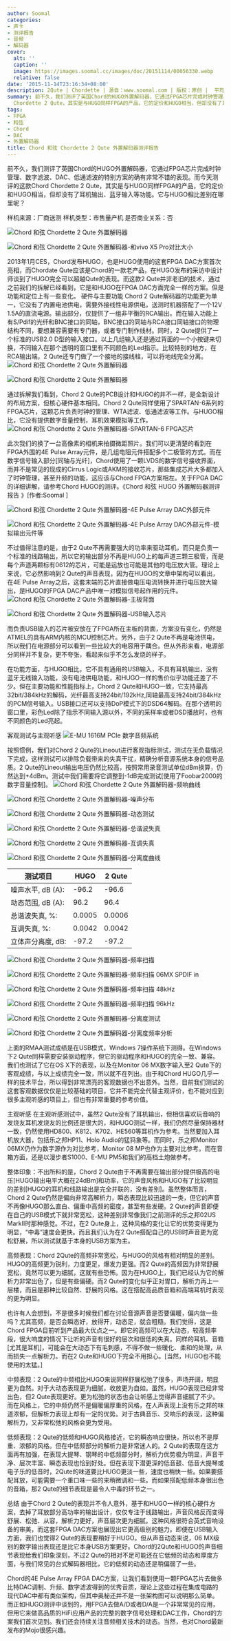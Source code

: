 ```yaml
---
author: Soomal
categories:
- 声卡
- 测评报告
- 音频
- 解码器
cover:
  alt: ''
  caption: ''
  image: https://images.soomal.cc/images/doc/20151114/00056330.webp
  relative: false
date: '2015-11-14T23:16:34+08:00'
description: 2Qute | Chordette | 源自：www.soomal.com | 版权：原创 |  平均/总评分：08.47/288
summary: 前不久，我们测评了英国Chord的HUGO外置解码器，它通过FPGA芯片完成时钟管理、数字滤波、DAC、低通滤波的特别方案的确有非常不错的表现。而今天测评的这款Chord
  Chordette 2 Qute，其实是与HUGO同样FPGA的产品，它的定价和HUGO相当，但却没有了耳机输出、蓝牙输入等功能
tags:
- FPGA
- 和弦
- Chord
- DAC
- 外置解码器
title: Chord 和弦 Chordette 2 Qute 外置解码器测评报告
---
```


前不久，我们测评了英国Chord的HUGO外置解码器，它通过FPGA芯片完成时钟管理、数字滤波、DAC、低通滤波的特别方案的确有非常不错的表现。而今天测评的这款Chord Chordette 2 Qute，其实是与HUGO同样FPGA的产品，它的定价和HUGO相当，但却没有了耳机输出、蓝牙输入等功能。它与HUGO相比差别在哪里呢？

样机来源：厂商送测
样机类型：市售量产机
是否商业关系：否

![Chord 和弦 Chordette 2 Qute 外置解码器](https://images.soomal.cc/images/doc/20151106/00056091.webp)




![Chord 和弦 Chordette 2 Qute 外置解码器-和vivo X5 Pro对比大小](https://images.soomal.cc/images/doc/20151106/00056111.webp)




2013年1月CES，Chord发布HUGO，也是HUGO使用的这套FPGA DAC方案首次亮相，而Chordate Qute应该是Chord的一款老产品，在HUGO发布的采访中设计师谈到了HUGO完全可以超越Qute的表现。而这款2 Qute并非老旧的技术，通过之前我们的拆解已经看到，它是和HUGO在FPGA DAC方面完全一样的方案。但是功能和定位上有一些变化。
硬件与主要功能
Chord 2 Qute解码器的功能更为单一，它没有了内置电池供电，需要外接线性电源供电，送测时机器搭配了一个12V 1.5A的直流电源。输出部分，仅提供了一组非平衡的RCA输出。而在输入功能上有S/Pdif的光纤和BNC接口的同轴，BNC接口的同轴与RCA接口同轴接口的物理结构不同，要想兼容需要有专门器，或者专门制作线材。同时，2 Qute提供了一个标准的USB2.0 D型的输入接口。以上几组输入还是通过背面的一个小按键来切换，不同输入在那个透明的窗口里有不同颜色的Led指示。比较特别的地方，在RCA输出端，2 Qute还专门做了一个接地的接线柱，可以将地线完全分离。
![Chord 和弦 Chordette 2 Qute 外置解码器](https://images.soomal.cc/images/doc/20151106/00056092.webp)




![Chord 和弦 Chordette 2 Qute 外置解码器](https://images.soomal.cc/images/doc/20151106/00056094.webp)




通过拆解我们看到，Chord 2 Qute的PCB设计和HUGO的并不一样，是全新设计的布局方案，但核心硬件基本相同。Chord 2 Qute同样使用了SPARTAN-6系列的FPGA芯片，这颗芯片负责时钟的管理、WTA滤波、低通滤波等工作。与HUGO相比，它没有提供数字音量控制，耳机效果模拟等工作。
![Chord 和弦 Chordette 2 Qute 外置解码器-SPARTAN-6 FPGA芯片](https://images.soomal.cc/images/doc/20151106/00056097.webp)




此次我们的换了一台高像素的相机来拍摄微距照片。我们可以更清楚的看到在FPGA外围的4E Pulse Array元件，是几组电阻元件搭配多个二极管的方式。而在数字信号输入部分[同轴与光纤]，Chord使用了一颗LVDS的数字信号接收界面，而并不是常见的现成的Cirrus Logic或AKM的接收芯片，那些集成芯片大多都加入了时钟管理，甚至升频的功能，这应该与Chord FPGA方案相左。关于FPGA DAC的详细讲解，请参考Chord HUGO的测评。《Chord 和弦 HUGO 外置解码器测评报告 》[作者:Soomal ]

![Chord 和弦 Chordette 2 Qute 外置解码器-4E Pulse Array DAC外部元件](https://images.soomal.cc/images/doc/20151106/00056100.webp)




![Chord 和弦 Chordette 2 Qute 外置解码器-4E Pulse Array DAC外部元件-模拟输出元件等](https://images.soomal.cc/images/doc/20151106/00056101.webp)




不过值得注意的是，由于2 Qute不再需要强大的功率来驱动耳机，而只是负责一个标准的线路输出，所以它的输出部分不再是HUGO上的每声道三颗三极管，而是每个声道两颗标有0612的芯片，可能是运放也可能是其他的电压放大管。理论上来说，它必然影响到2 Qute的声音表现，因为在HUGO的文章中架构可以看出，在4E Pulse Array之后，这套末端的芯片直接做电压电流转换并进行电压放大输出，是HUGO的FPGA DAC产品中唯一对模拟信号起作用的元件。
![Chord 和弦 Chordette 2 Qute 外置解码器-主板背面](https://images.soomal.cc/images/doc/20151106/00056107.webp)




![Chord 和弦 Chordette 2 Qute 外置解码器-USB输入芯片](https://images.soomal.cc/images/doc/20151106/00056108.webp)




而负责USB输入的芯片被安放在了FPGA所在主板的背面，方案没有变化，仍然是ATMEL的具有ARM内核的MCU控制芯片。另外，由于2 Qute不再是电池供电，所以我们在电源部分可以看到一些比较大的电容用于耦合。但从外形来看，电源部分同样并不复杂，更不夸张，看起来似乎不怎么发烧的样子。

在功能方面，与HUGO相比，它不具有通用的USB输入，不具有耳机输出，没有蓝牙无线输入功能，没有电池供电功能，和HUGO一样的售价似乎功能还差了不少。但在主要功能和性能指标上，Chord 2 Qute和HUGO一致，它支持最高32bit/384kHz的解码，光纤最高支持24bit/192kHz,同轴最高支持24bit/384kHz的PCM信号输入。USB接口还可以支持DoP模式下的DSD64解码。在那个透明的窗口里，彩色Led除了指示不同输入源以外，不同的采样率或者DSD播放时，也有不同颜色的Led亮起。

客观测试与主观听感
![E-MU 1616M PCIe 数字音频系统](https://images.soomal.cc/images/doc/20101204/00008507.webp)




按照惯例，我们对Chord 2 Qute的Lineout进行客观指标测试，测试在无负载情况下完成，这样测试可以排除负载带来的失真干扰，精确分析音源系统本身的信号品质。2 Qute的Lineout输出电压仍然比较高，按照常用录音测试单位dBm换算，仍然达到+4dBm。测试中我们需要将它调整到-1dB完成测试[使用了Foobar2000的数字音量控制]。
![Chord 和弦 Chordette 2 Qute 外置解码器-频响曲线](https://images.soomal.cc/images/doc/20151114/00056318_01.webp)




![Chord 和弦 Chordette 2 Qute 外置解码器-噪声分布](https://images.soomal.cc/images/doc/20151114/00056319_01.webp)




![Chord 和弦 Chordette 2 Qute 外置解码器-动态测试](https://images.soomal.cc/images/doc/20151114/00056320_01.webp)




![Chord 和弦 Chordette 2 Qute 外置解码器-总谐波失真](https://images.soomal.cc/images/doc/20151114/00056321_01.webp)




![Chord 和弦 Chordette 2 Qute 外置解码器-互调失真](https://images.soomal.cc/images/doc/20151114/00056322_01.webp)




![Chord 和弦 Chordette 2 Qute 外置解码器-分离度曲线](https://images.soomal.cc/images/doc/20151114/00056323_01.webp)





| 测试项目 | HUGO | 2 Qute |
| --- | --- | --- |
| 噪声水平, dB (A): | -96.2 | -96.6 |
| 动态范围, dB (A): | 96.2 | 96.4 |
| 总谐波失真, %: | 0.0005 | 0.0006 |
| 互调失真, %: | 0.0042 | 0.0042 |
| 立体声分离度, dB: | -97.2 | -97.2 |


![Chord 和弦 Chordette 2 Qute 外置解码器-频率扫描](https://images.soomal.cc/images/doc/20151114/00056324_01.webp)




![Chord 和弦 Chordette 2 Qute 外置解码器-频率扫描 06MX SPDIF in](https://images.soomal.cc/images/doc/20151114/00056325_01.webp)




![Chord 和弦 Chordette 2 Qute 外置解码器-频率扫描 48kHz](https://images.soomal.cc/images/doc/20151114/00056326_01.webp)




![Chord 和弦 Chordette 2 Qute 外置解码器-频率扫描 96kHz](https://images.soomal.cc/images/doc/20151114/00056327_01.webp)




![Chord 和弦 Chordette 2 Qute 外置解码器-分离度测试](https://images.soomal.cc/images/doc/20151114/00056328_01.webp)




![Chord 和弦 Chordette 2 Qute 外置解码器-分离度频率分析](https://images.soomal.cc/images/doc/20151114/00056329_01.webp)




上面的RMAA测试成绩是在USB模式，Windows 7操作系统下测得。在Windows下2 Qute同样需要安装驱动程序，但它的驱动程序和HUGO的完全一致、兼容。我们也测试了它在OS X下的表现，以及在Monitor 06 MX数字输入至2 Qute下的客观成绩，与以上成绩完全一致，所以就不在列出。由于和Chord HUGO几乎一样的技术平台，所以得到非常漂亮的客观数据也不出意外。当然，目前我们测试的这套客观数据仅仅是比较基础的项目，它并不能完全代替主观评价，也不能对应到很多主观听感的项目上，但也有非常重要的参考价值。


主观听感
在主观听感测试中，虽然2 Qute没有了耳机输出，但相信喜欢玩音响的发烧友耳机发烧友的比例还是很大的，和HUGO测试一样，我们仍然尽量保持器材一致，仍然使用HD800、K812、K702、HE560等耳机作为参考。当然要加入耳机放大器，包括乐之邦HP11、Holo Audio的猛犸象等。而同时，乐之邦Monitor 06MX仍作为数字源作为对比参考，Monitor 08 MP也作为主要对比参考。而在音箱方面，还是以漫步者S1000、E-MU PM5和我们的高档土炮做参考。

整体印象：不出所料的是，Chord 2 Qute由于不再需要在输出部分提供极高的电压[HUGO输出电平大概在24dBm]和功率，它的声音风格和HUGO有了比较明显的差别[HUGO的耳机和线路输出是完全并联的，没有差别]。虽然整体而言，Chord 2 Qute仍然是偏向非常高解析力，瞬态表现比较迅速的一类，但它的声音不再像HUGO那么直白、偏重中高频的密度，甚至有些发硬。2 Qute的声音即便在自己的USB模式下就非常宽松，这种差别非常像我们之前测评的乐之邦02US MarkII时那种感觉。不过，在2 Qute身上，这种风格的变化让它的优势变得更为明显，“中毒”速度会更快。而且我们认为在2 Qute搭配自己的USB时声音更为宽松舒展，所以测试就基于本身的USB方案为主。

高频表现：Chord 2Qute的高频非常宽松，与HUGO的风格有相对明显的差别。HUGO的高频更为锐利，力度更足，爆发力更强。而2 Qute的高频因为非常舒展宽松，竟然可以更为细腻，这就有些恐怖。因为在HUGO上，我们已经认为它的解析力非常出色了，但是有些偏硬。而2 Qute的变化似乎正对胃口，解析力再上一层楼，而且是那种比较自然、舒展的风格。这在搭配高品质音箱和高端耳机时表现的更为明显。

也许有人会想到，不是很多时候我们都在讨论音源声音是否要偏暖，偏内敛一些吗？尤其高频，是否会瞬态好，放得开，动态足，就会粗糙。我们觉得，这是Chord FPGA目前听到产品最大优点之一。即它的高频可以在大动态，较高频率段，很大响度的情况下让听的声音有很好的层次和很低的失真。同样的耳机、音箱[尤其是耳机]，可能会在大动态下有毛刺感，不得不做一些暖化、柔和的处理，从而损失一点解析力。而在2 Qute和HUGO下完全不用担心。[当然，HUGO也不能使用的太猛。]

中频表现：2 Qute的中频相比HUGO来说同样舒展松弛了很多，声场开阔，明显更为自然。对于大动态表现更为细腻，收放更为自如。虽然，HUGO表现已经非常出色，但2 Qute表现更好。更为松弛的状态也会让听感上觉得声音细腻了不少。而在风格上，它的中频仍然不是偏暖偏厚重的风格，在人声表现上没有乐之邦的味道浓郁，但解析力表现上却有一定的优势。对于古典音乐、交响乐的表现，这种偏解析力，又非常松弛的风格会更为受用。

低频表现：2 Qute的低频和HUGO风格接近，它的瞬态响应很快，所以也不是厚重、浓郁的风格。但在中低频部分的解析力是非常迷人的。2 Qute的表现在这方面再有加强，在表现大提琴、钢琴的中低频部分时，解析力优势极为明显，声音干净、层次丰富、瞬态表现也恰到好处。但在表现下潜更深的低音鼓、低音大提琴或电子乐的低音时，2Qute的味道要比HUGO更淡一些，速度也稍快一些。如果要搭配耳放，可能需要一个重口味一些的来稍微调和一些。而如果搭配低频本身很出色的音箱，那2 Qute的细节表现是最令人中毒的环节之一。

总结
由于Chord 2 Qute的表现并不令人意外，基于和HUGO一样的核心硬件方案，去掉了耳放部分高功率的输出设计，仅仅专注于线路输出，声音风格反而变得舒展、松弛、从容，解析力更好，声音层次更为细腻。这种风格很符合英式音响设备的审美，而这套FPGA DAC方案也展现出它更高级别的魅力。即便在USB输入方面，我们也觉得2 Qute的表现要稍好于HUGO。但从声音动态来说，06 MX级别的数字输出表现还是比它本身USB方案更好。Chord的2Qute和HUGO的声音细节表现给我们印象深刻，不过2 Qute的相对不足可能还在它低频的动态和厚度方面，与我们常见的台式解码器相比，它的低频的动态还是稍偏弱了一些。

Chord的4E Pulse Array FPGA DAC方案，让我们看到使用一颗FPGA芯片去做多比特DAC调制、升频、数字滤波得到的优秀音质，理论上这些过程在集成电路的现代DAC中都有类似架构，但其中奥秘还并不是一张架构图可以说明那么简单。而正如HUGO测评中谈到的，用FPGA去做A/D或者D/A是一个非常常见的应用，但用它来做高品质的HiFi应用产品的完整的数字信号处理和DAC工作，Chord的方案我们首次见到。我们还会持续关注音频相关技术的动态。当然，也对Chord最新发布的Mojo很感兴趣。